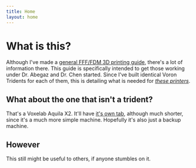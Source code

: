 ```yaml
---
title: Home
layout: home
---
```


# What is this?
Although I've made a [general FFF/FDM 3D printing guide], there's a lot of information there. This guide is specifically intended to get those working under Dr. Abegaz and Dr. Chen started. Since I've built identical Voron Tridents for each of them, this is detailing what is needed for [*these printers*].

## What about the one that isn't a trident?
That's a Voxelab Aquila X2. It'll have [it's own tab], although much shorter, since it's a much more simple machine. Hopefully it's also just a backup machine.

## However
This still might be useful to others, if anyone stumbles on it.

[general FFF/FDM 3D printing guide]: https://intervade.github.io/fff-guide
[it's own tab]: https://intervade.github.io/trident-walkthrough/aquila.html
[*these printers*]: https://intervade.github.io/trident-walkthrough/trident_base.html
